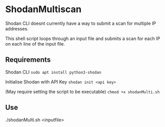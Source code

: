 # ShodanMultiscan
Shodan CLI doesnt currently have a way to submit a scan for multiple IP addresses. 

This shell script loops through an input file and submits a scan for each IP on each line of the input file. 

## Requirements
Shodan CLI
`sudo apt install python3-shodan`

Initialise Shodan with API Key
`shodan init <api key>`

(May require setting the script to be executable)
`chmod +x shodanMulti.sh`

## Use
./shodanMulti.sh \<inputfile\>

